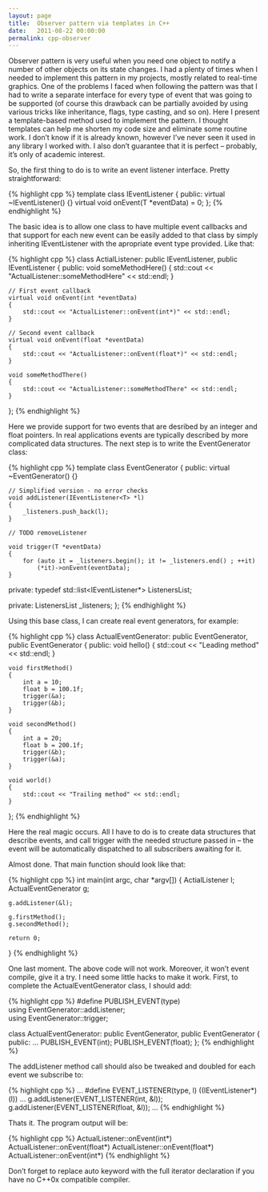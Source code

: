 ```yaml
---
layout: page
title:  Observer pattern via templates in C++
date:   2011-08-22 00:00:00
permalink: cpp-observer
---
```


Observer pattern is very useful when you need one object to notify a number of other objects on its state changes.
I had a plenty of times when I needed to implement this pattern in my projects, mostly related to real-time graphics.
One of the problems I faced when following the pattern was that I had to write a separate interface for every type of
event that was going to be supported (of course this drawback can be partially avoided by using various tricks like inheritance,
flags, type casting, and so on). Here I present a template-based method used to implement the pattern. I thought templates
can help me shorten my code size and eliminate some routine work. I don’t know if it is already known, however I’ve never
seen it used in any library I worked with. I also don’t guarantee that it is perfect – probably, it’s only of academic interest.

<!--break-->

So, the first thing to do is to write an event listener interface. Pretty straightforward:

{% highlight cpp %}
template <class T>
class IEventListener
{
public:
	virtual ~IEventListener() {}
	virtual void onEvent(T *eventData) = 0;
};
{% endhighlight %}

The basic idea is to allow one class to have multiple event callbacks and that support for each new event can be easily
added to that class by simply inheriting IEventListener with the apropriate event type provided. Like that:

{% highlight cpp %}
class ActialListener: public IEventListener<int>, public IEventListener<float>
{
public:
	void someMethodHere()
	{
		std::cout << "ActualListener::someMethodHere" << std::endl;
	}

	// First event callback
	virtual void onEvent(int *eventData)
	{
		std::cout << "ActualListener::onEvent(int*)" << std::endl;
	}

	// Second event callback
	virtual void onEvent(float *eventData)
	{
		std::cout << "ActualListener::onEvent(float*)" << std::endl;
	}

	void someMethodThere()
	{
		std::cout << "ActualListener::someMethodThere" << std::endl;
	}
};
{% endhighlight %}

Here we provide support for two events that are desribed by an integer and float pointers. In real applications events are typically described by more complicated data structures.
The next step is to write the EventGenerator class:

{% highlight cpp %}
template <class T>
class EventGenerator
{
public:
	virtual ~EventGenerator() {}

	// Simplified version - no error checks
	void addListener(IEventListener<T> *l)
	{
		_listeners.push_back(l);
	}

	// TODO removeListener

	void trigger(T *eventData)
	{
		for (auto it = _listeners.begin(); it != _listeners.end() ; ++it)
			(*it)->onEvent(eventData);
	}

private:
	typedef std::list<IEventListener<T>*> ListenersList;

private:
	ListenersList _listeners;
};
{% endhighlight %}

Using this base class, I can create real event generators, for example:

{% highlight cpp %}
class ActualEventGenerator: public EventGenerator<int>, public EventGenerator<float>
{
public:
	void hello()
	{
		std::cout << "Leading method" << std::endl;
	}

	void firstMethod()
	{
		int a = 10;
		float b = 100.1f;
		trigger(&a);
		trigger(&b);
	}

	void secondMethod()
	{
		int a = 20;
		float b = 200.1f;
		trigger(&b);
		trigger(&a);
	}

	void world()
	{
		std::cout << "Trailing method" << std::endl;
	}
};
{% endhighlight %}

Here the real magic occurs. All I have to do is to create data structures that describe events, and call trigger with the
needed structure passed in – the event will be automatically dispatched to all subscribers awaiting for it.

Almost done. That main function should look like that:

{% highlight cpp %}
int main(int argc, char *argv[])
{
	ActialListener l;
	ActualEventGenerator g;

	g.addListener(&l);

	g.firstMethod();
	g.secondMethod();

	return 0;
}
{% endhighlight %}

One last moment. The above code will not work. Moreover, it won’t event compile, give it a try.
I need some little hacks to make it work. First, to complete the ActualEventGenerator class, I should add:

{% highlight cpp %}
#define PUBLISH_EVENT(type) \
	using EventGenerator<type>::addListener; \
	using EventGenerator<type>::trigger;

class ActualEventGenerator: public EventGenerator<int>, public EventGenerator<float>
{
public:
	...
	PUBLISH_EVENT(int);
	PUBLISH_EVENT(float);
};
{% endhighlight %}

The addListener method call should also be tweaked and doubled for each event we subscribe to:

{% highlight cpp %}
...
#define EVENT_LISTENER(type, l) ((IEventListener<type>*)(l))
...
g.addListener(EVENT_LISTENER(int, &l));
g.addListener(EVENT_LISTENER(float, &l));
...
{% endhighlight %}

Thats it. The program output will be:

{% highlight cpp %}
ActualListener::onEvent(int*)
ActualListener::onEvent(float*)
ActualListener::onEvent(float*)
ActualListener::onEvent(int*)
{% endhighlight %}

Don’t forget to replace auto keyword with the full iterator declaration if you have no C++0x compatible compiler.
